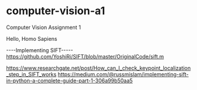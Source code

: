 # computer-vision-a1
Computer Vision Assignment 1

Hello, Homo Sapiens

----Implementing SIFT-----
https://github.com/YoshiRi/SIFT/blob/master/OriginalCode/sift.m


https://www.researchgate.net/post/How_can_I_check_keypoint_localization_step_in_SIFT_works
https://medium.com/@russmislam/implementing-sift-in-python-a-complete-guide-part-1-306a99b50aa5
